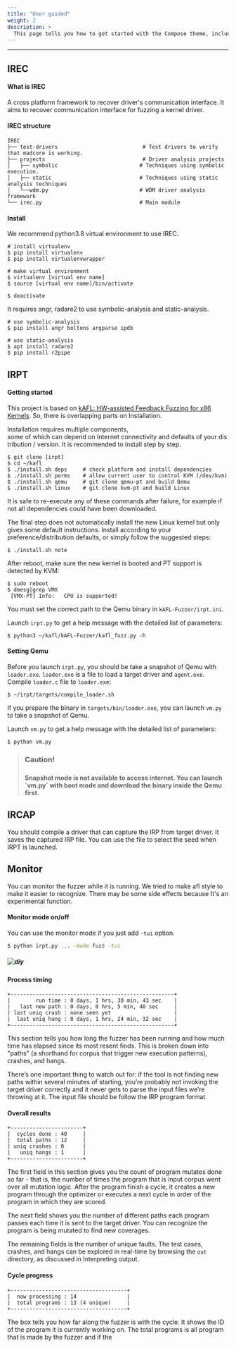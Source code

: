 ```yaml
---
title: "User guided"
weight: 2
description: >
  This page tells you how to get started with the Compose theme, including installation and basic configuration.
---
```

---

## IREC 

<h4>What is IREC</h4>

A cross platform framework to recover driver's communication interface. It aims to recover communication interface for fuzzing a kernel driver.

<h4>IREC structure</h4>

```
IREC
├── test-drivers                           # Test drivers to verify that madcore is working.
├── projects                               # Driver analysis projects
│   ├── symbolic                          # Techniques using symbolic execution.
│   ├── static                            # Techniques using static analysis techniques
│   └──wdm.py                             # WDM driver analysis framework
└── irec.py                               # Main module

```

<h4>Install</h4>
We recommend python3.8 virtual environment to use IREC.

```shell
# install virtualenv
$ pip install virtualenv
$ pip install virtualenvwrapper

# make virtual environment
$ virtualenv [virtual env name]
$ source [virtual env name]/bin/activate

$ deactivate
```

It requires angr, radare2 to use symbolic-analysis and static-analysis.

```shell
# use symbolic-analysis
$ pip install angr boltons argparse ipdb

# use static-analysis
$ apt install radare2
$ pip install r2pipe

```



## IRPT

<h4>Getting started</h4>

This project is based on [kAFL: HW-assisted Feedback Fuzzing for x86 Kernels](https://github.com/intelLabs/kAFL/). So, there is overlapping parts on Installation.

Installation requires multiple components, some of which can depend on Internet connectivity and defaults of your distribution / version. It is recommended to install step by step.

```shell
$ git clone [irpt]
$ cd ~/kafl
$ ./install.sh deps     # check platform and install dependencies
$ ./install.sh perms    # allow current user to control KVM (/dev/kvm)
$ ./install.sh qemu     # git clone qemu-pt and build Qemu
$ ./install.sh linux    # git clone kvm-pt and build Linux
```

It is safe to re-execute any of these commands after failure, for example if not all dependencies could have been downloaded.

The final step does not automatically install the new Linux kernel but only gives some default instructions. Install according to your preference/distribution defaults, or simply follow the suggested steps:

```shell
$ ./install.sh note
```

After reboot, make sure the new kernel is booted and PT support is detected by KVM:

```shell
$ sudo reboot
$ dmesg|grep VMX
 [VMX-PT] Info:   CPU is supported!
 ```

You must set the correct path to the Qemu binary in `kAFL-Fuzzer/irpt.ini`.

Launch `irpt.py` to get a help message with the detailed list of parameters:

```shell
$ python3 ~/kafl/kAFL-Fuzzer/kafl_fuzz.py -h
```

<h4>Setting Qemu</h4>

Before you launch `irpt.py`, you should be take a snapshot of Qemu with `loader.exe`. `loader.exe` is a file to load a target driver and `agent.exe`. Compile `loader.c` file to `loader.exe`:

```shell
$ ~/irpt/targets/compile_loader.sh
```
If you prepare the binary in `targets/bin/loader.exe`, you can launch `vm.py` to take a snapshot of Qemu. 

Launch `vm.py` to get a help message with the detailed list of parameters:

```shell
$ python vm.py
```

> <h3>Caution!<h3>  <h4>Snapshot mode is not available to access internet. You can launch `vm.py` with boot mode and download the binary inside the Qemu first.</h4>


## IRCAP

You should compile a driver that can capture the IRP from target driver. It saves the captured IRP file. You can use the file to select the seed when IRPT is launched.


## Monitor

You can monitor the fuzzer while it is running. We tried to make afl style to make it easier to recognize. There may be some side effects because It's an experimental function.

<h4>Monitor mode on/off </h4>

You can use the monitor mode if you just add `-tui` option.

```bash
$ python irpt.py ... -mode fuzz -tui
```
##### ![diy](/images/monitor.gif)


<h4>Process timing</h4>

```
+----------------------------------------------------+
|        run time : 0 days, 1 hrs, 30 min, 43 sec    |
|   last new path : 0 days, 0 hrs, 5 min, 40 sec     |
| last uniq crash : none seen yet                    |
|  last uniq hang : 0 days, 1 hrs, 24 min, 32 sec    |
+----------------------------------------------------+
```
This section tells you how long the fuzzer has been running and how much time has elapsed since its most resent finds. This is broken down into "paths" (a shorthand for corpus that trigger new execution patterns), crashes, and hangs.

There’s one important thing to watch out for: if the tool is not finding new paths within several minutes of starting, you’re probably not invoking the target driver correctly and it never gets to parse the input files we’re throwing at it. The input file should be follow the IRP program format.

<h4> Overall results</h4>

```
+-----------------------+
|  cycles done : 40     |
|  total paths : 12     |
| uniq crashes : 0      |
|   uniq hangs : 1      |
+-----------------------+
```

The first field in this section gives you the count of program mutates done so far - that is, the number of times the program that is input corpus went over all mutation logic. After the program finish a cycle, it creates a new program through the optimizer or executes a next cycle in order of the program in which they are scored. 

The next field shows you the number of different paths each program passes each time it is sent to the target driver. You can recognize the program is being mutated to find new coverages.

The remaining fields is the number of unique faults. The test cases, crashes, and hangs can be explored in real-time by browsing the `out` directory, as discussed in Interpreting output.

<h4>Cycle progress</h4>

```shell
+-------------------------------------+
|  now processing : 14                |
|  total programs : 13 (4 unique)     |
+-------------------------------------+
```

The box tells you how far along the fuzzer is with the cycle. It shows the ID of the program it is currently working on. The total programs is all program that is made by the fuzzer and if the 
